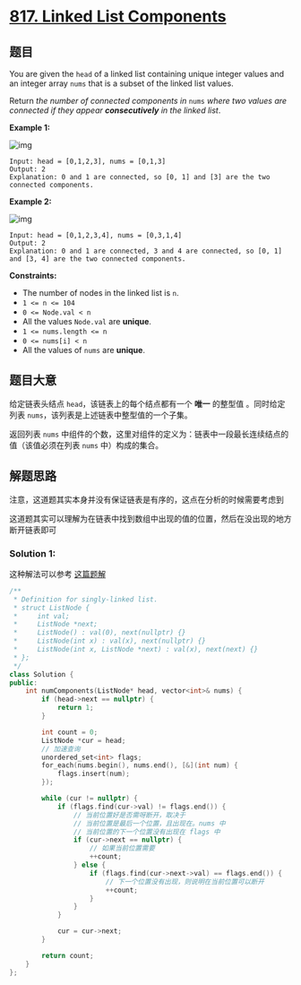 # [817. Linked List Components](https://leetcode.com/problems/linked-list-components/)

## 题目

You are given the `head` of a linked list containing unique integer values and an integer array `nums` that is a subset of the linked list values.

Return *the number of connected components in* `nums` *where two values are connected if they appear **consecutively** in the linked list*.

 

**Example 1:**

![img](https://assets.leetcode.com/uploads/2021/07/22/lc-linkedlistcom1.jpg)

```
Input: head = [0,1,2,3], nums = [0,1,3]
Output: 2
Explanation: 0 and 1 are connected, so [0, 1] and [3] are the two connected components.
```

**Example 2:**

![img](https://assets.leetcode.com/uploads/2021/07/22/lc-linkedlistcom2.jpg)

```
Input: head = [0,1,2,3,4], nums = [0,3,1,4]
Output: 2
Explanation: 0 and 1 are connected, 3 and 4 are connected, so [0, 1] and [3, 4] are the two connected components.
```

 

**Constraints:**

- The number of nodes in the linked list is `n`.
- `1 <= n <= 104`
- `0 <= Node.val < n`
- All the values `Node.val` are **unique**.
- `1 <= nums.length <= n`
- `0 <= nums[i] < n`
- All the values of `nums` are **unique**.

## 题目大意

给定链表头结点 `head`，该链表上的每个结点都有一个 **唯一** 的整型值 。同时给定列表 `nums`，该列表是上述链表中整型值的一个子集。

返回列表 `nums` 中组件的个数，这里对组件的定义为：链表中一段最长连续结点的值（该值必须在列表 `nums` 中）构成的集合。


## 解题思路

注意，这道题其实本身并没有保证链表是有序的，这点在分析的时候需要考虑到

这道题其实可以理解为在链表中找到数组中出现的值的位置，然后在没出现的地方断开链表即可

### Solution 1:

这种解法可以参考 [这篇题解](https://leetcode.com/problems/linked-list-components/submissions/)

````c++
/**
 * Definition for singly-linked list.
 * struct ListNode {
 *     int val;
 *     ListNode *next;
 *     ListNode() : val(0), next(nullptr) {}
 *     ListNode(int x) : val(x), next(nullptr) {}
 *     ListNode(int x, ListNode *next) : val(x), next(next) {}
 * };
 */
class Solution {
public:
    int numComponents(ListNode* head, vector<int>& nums) {
        if (head->next == nullptr) {
            return 1;
        }

        int count = 0;
        ListNode *cur = head;
        // 加速查询
        unordered_set<int> flags;
        for_each(nums.begin(), nums.end(), [&](int num) {
            flags.insert(num);
        });

        while (cur != nullptr) {
            if (flags.find(cur->val) != flags.end()) {
                // 当前位置好是否需呀断开，取决于
                // 当前位置是最后一个位置，且出现在。nums 中
                // 当前位置的下一个位置没有出现在 flags 中
                if (cur->next == nullptr) {
                    // 如果当前位置需要
                    ++count;
                } else {
                    if (flags.find(cur->next->val) == flags.end()) {
                        // 下一个位置没有出现，则说明在当前位置可以断开
                        ++count;
                    }
                }
            }

            cur = cur->next;
        }

        return count;
    }
};
````
